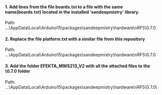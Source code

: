 #### 1. Add lines from the file boards.txt to a file with the same name(boards.txt) located in the installed 'sandeepmistry' library. 

Path: ...\AppData\Local\Arduino15\packages\sandeepmistry\hardware\nRF5\0.7.0

#### 2. Replace the file platform.txt with a similar file from this repository 

Path: ...\AppData\Local\Arduino15\packages\sandeepmistry\hardware\nRF5\0.7.0

#### 3. Add the folder EFEKTA_MWS213_V2 with all the attached files to the \0.7.0 folder

Path: ...\AppData\Local\Arduino15\packages\sandeepmistry\hardware\nRF5\0.7.0\
